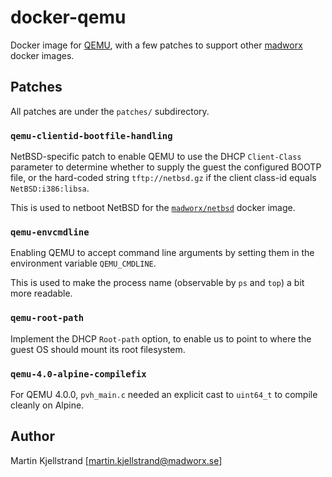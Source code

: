 # docker-qemu

Docker image for [QEMU](https://www.qemu.org/), with a few patches to support other [madworx](https://hub.docker.com/u/madworx) docker images.

## Patches

All patches are under the `patches/` subdirectory.

### `qemu-clientid-bootfile-handling`

NetBSD-specific patch to enable QEMU to use the DHCP `Client-Class` parameter to determine whether to supply the guest the configured BOOTP file, or the hard-coded string `tftp://netbsd.gz` if the client class-id equals `NetBSD:i386:libsa`.

This is used to netboot NetBSD for the [`madworx/netbsd`](https://cloud.docker.com/repository/docker/madworx/netbsd) docker image.

### `qemu-envcmdline`

Enabling QEMU to accept command line arguments by setting them in the environment variable `QEMU_CMDLINE`.

This is used to make the process name (observable by `ps` and `top`) a bit more readable.

### `qemu-root-path`

Implement the DHCP `Root-path` option, to enable us to point to where the guest OS should mount its root filesystem.

### `qemu-4.0-alpine-compilefix`

For QEMU 4.0.0, `pvh_main.c` needed an explicit cast to `uint64_t` to compile cleanly on Alpine.

## Author

Martin Kjellstrand [martin.kjellstrand@madworx.se]
